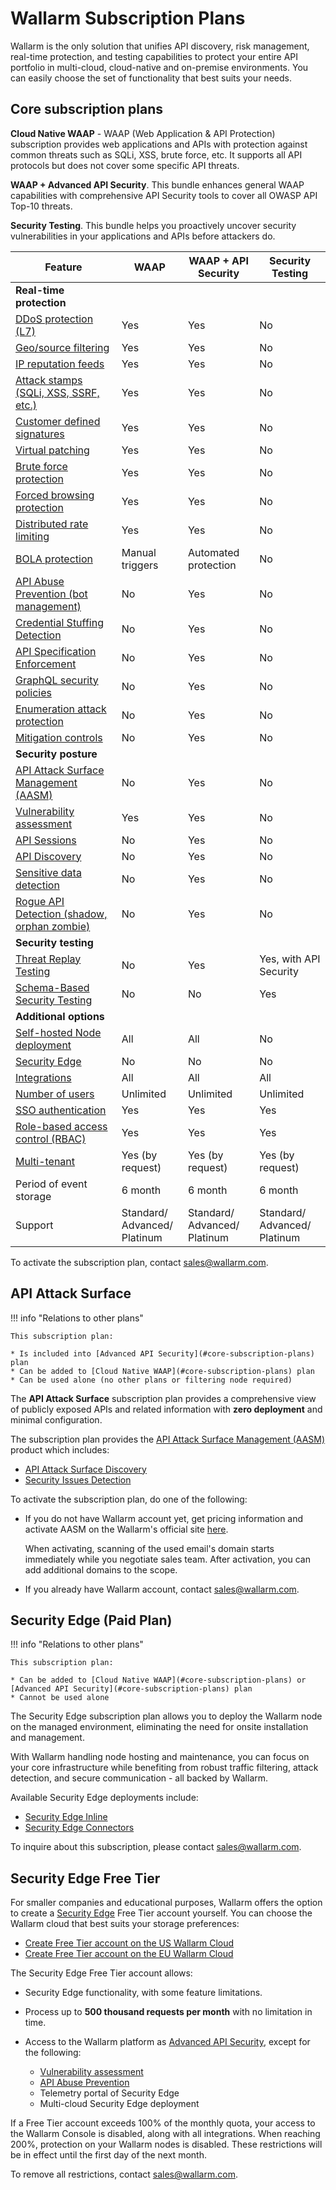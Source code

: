 # Wallarm Subscription Plans

Wallarm is the only solution that unifies API discovery, risk management, real-time protection, and testing capabilities to protect your entire API portfolio in multi-cloud, cloud-native and on-premise environments. You can easily choose the set of functionality that best suits your needs.

## Core subscription plans

**Cloud Native WAAP** - WAAP (Web Application & API Protection) subscription provides web applications and APIs with protection against common threats such as SQLi, XSS, brute force, etc. It supports all API protocols but does not cover some specific API threats.

**WAAP + Advanced API Security**. This bundle enhances general WAAP capabilities with comprehensive API Security tools to cover all OWASP API Top-10 threats.

**Security Testing**. This bundle helps you proactively uncover security vulnerabilities in your applications and APIs before attackers do.

| Feature | WAAP | WAAP + API Security | Security Testing |
| ------- | ----------------- | --------------------- | --------------------- |
| **Real-time protection** | | | |
| [DDoS protection (L7)](../admin-en/configuration-guides/protecting-against-ddos.md) | Yes | Yes | No |
| [Geo/source filtering](../user-guides/ip-lists/overview.md) | Yes | Yes | No |
| [IP reputation feeds](../user-guides/ip-lists/overview.md#malicious-ip-feeds) | Yes | Yes | No |
| [Attack stamps (SQLi, XSS, SSRF, etc.)](../attacks-vulns-list.md#attack-types) | Yes | Yes | No |
| [Customer defined signatures](../user-guides/rules/regex-rule.md) | Yes | Yes | No |
| [Virtual patching](../user-guides/rules/vpatch-rule.md) | Yes | Yes | No |
| [Brute force protection](../admin-en/configuration-guides/protecting-against-bruteforce.md) | Yes | Yes | No |
| [Forced browsing protection](../admin-en/configuration-guides/protecting-against-forcedbrowsing.md) | Yes | Yes | No |
| [Distributed rate limiting](../user-guides/rules/rate-limiting.md) | Yes | Yes | No |
| [BOLA protection](../admin-en/configuration-guides/protecting-against-bola.md) | Manual triggers | Automated protection | No |
| [API Abuse Prevention (bot management)](../api-abuse-prevention/overview.md) | No | Yes | No |
| [Credential Stuffing Detection](../about-wallarm/credential-stuffing.md) | No | Yes | No |
| [API Specification Enforcement](../api-specification-enforcement/overview.md) | No | Yes | No |
| [GraphQL security policies](../api-protection/graphql-rule.md) | No | Yes | No |
| [Enumeration attack protection](../api-protection/enumeration-attack-protection.md) | No | Yes | No |
| [Mitigation controls](../about-wallarm/mitigation-controls-overview.md) | No | Yes | No |
| **Security posture** | | | |
| [API Attack Surface Management (AASM)](../api-attack-surface/overview.md) | No | Yes | No |
| [Vulnerability assessment](../user-guides/vulnerabilities.md) | Yes | Yes | No |
| [API Sessions](../api-sessions/overview.md) | No | Yes | No |
| [API Discovery](../api-discovery/overview.md) | No | Yes | No |
| [Sensitive data detection](../api-discovery/overview.md#sensitive-data-detection) | No | Yes | No |
| [Rogue API Detection (shadow, orphan zombie)](../api-discovery/rogue-api.md) | No | Yes | No |
| **Security testing** | | | |
| [Threat Replay Testing](../vulnerability-detection/threat-replay-testing/overview.md) | No | Yes | Yes, with API Security |
| [Schema-Based Security Testing](../vulnerability-detection/schema-based-testing/overview.md) | No | No | Yes |
| **Additional options** | | | |
| [Self-hosted Node deployment](../installation/supported-deployment-options.md) | All | All | No |
| [Security Edge](../installation/security-edge/overview.md) | No | No | No |
| [Integrations](../user-guides/settings/integrations/integrations-intro.md) | All | All | All |
| [Number of users](../user-guides/settings/users.md) | Unlimited | Unlimited | Unlimited |
| [SSO authentication](../admin-en/configuration-guides/sso/intro.md) | Yes | Yes | Yes |
| [Role-based access control (RBAC)](../user-guides/settings/users.md#user-roles) | Yes | Yes | Yes |
| [Multi-tenant](../installation/multi-tenant/overview.md) | Yes (by request) | Yes (by request) | Yes (by request) |
| Period of event storage | 6 month | 6 month | 6 month |
| Support | Standard/<br>Advanced/<br>Platinum | Standard/<br>Advanced/<br>Platinum | Standard/<br>Advanced/<br>Platinum |

To activate the subscription plan, contact [sales@wallarm.com](mailto:sales@wallarm.com).

## API Attack Surface

!!! info "Relations to other plans"

    This subscription plan:

    * Is included into [Advanced API Security](#core-subscription-plans) plan
    * Can be added to [Cloud Native WAAP](#core-subscription-plans) plan
    * Can be used alone (no other plans or filtering node required)

The **API Attack Surface** subscription plan provides a comprehensive view of publicly exposed APIs and related information with **zero deployment** and minimal configuration.

The subscription plan provides the [API Attack Surface Management (AASM)](../api-attack-surface/overview.md) product which includes:

* [API Attack Surface Discovery](../api-attack-surface/api-surface.md)
* [Security Issues Detection](../api-attack-surface/security-issues.md)

To activate the subscription plan, do one of the following:

* If you do not have Wallarm account yet, get pricing information and activate AASM on the Wallarm's official site [here](https://www.wallarm.com/product/aasm).

    When activating, scanning of the used email's domain starts immediately while you negotiate sales team. After activation, you can add additional domains to the scope.

* If you already have Wallarm account, contact [sales@wallarm.com](mailto:sales@wallarm.com).

## Security Edge (Paid Plan)

!!! info "Relations to other plans"

    This subscription plan:

    * Can be added to [Cloud Native WAAP](#core-subscription-plans) or [Advanced API Security](#core-subscription-plans) plan
    * Cannot be used alone

The Security Edge subscription plan allows you to deploy the Wallarm node on the managed environment, eliminating the need for onsite installation and management.

With Wallarm handling node hosting and maintenance, you can focus on your core infrastructure while benefiting from robust traffic filtering, attack detection, and secure communication - all backed by Wallarm.

Available Security Edge deployments include:

* [Security Edge Inline](../installation/security-edge/inline/overview.md)
* [Security Edge Connectors](../installation/security-edge/se-connector.md)

To inquire about this subscription, please contact [sales@wallarm.com](mailto:sales@wallarm.com).

## Security Edge Free Tier

For smaller companies and educational purposes, Wallarm offers the option to create a [Security Edge](#security-edge-paid-plan) Free Tier account yourself. You can choose the Wallarm cloud that best suits your storage preferences:

* [Create Free Tier account on the US Wallarm Cloud](https://us1.my.wallarm.com/signup)
* [Create Free Tier account on the EU Wallarm Cloud](https://my.wallarm.com/signup)

The Security Edge Free Tier account allows:

* Security Edge functionality, with some feature limitations.
* Process up to **500 thousand requests per month** with no limitation in time.
* Access to the Wallarm platform as [Advanced API Security](#core-subscription-plans), except for the following:

    * [Vulnerability assessment](../user-guides/vulnerabilities.md)
    * [API Abuse Prevention](../api-abuse-prevention/overview.md)
    * Telemetry portal of Security Edge
    * Multi-cloud Security Edge deployment

If a Free Tier account exceeds 100% of the monthly quota, your access to the Wallarm Console is disabled, along with all integrations. When reaching 200%, protection on your Wallarm nodes is disabled. These restrictions will be in effect until the first day of the next month.

To remove all restrictions, contact [sales@wallarm.com](mailto:sales@wallarm.com).
